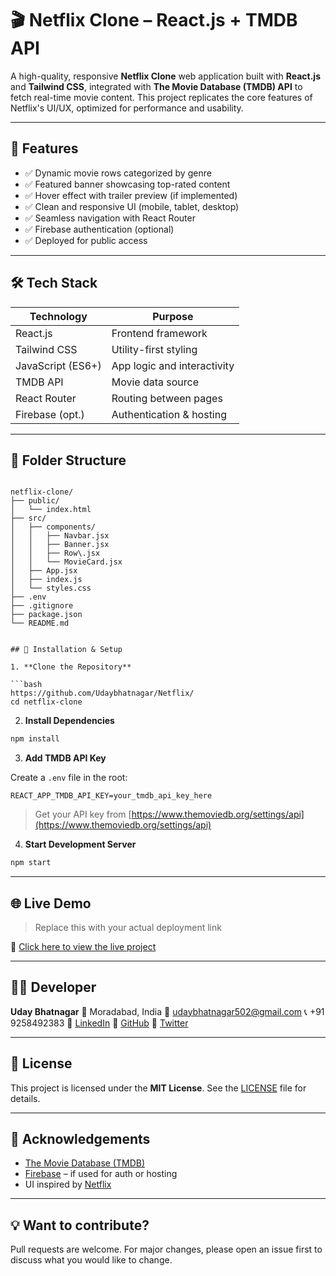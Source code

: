 
# 🎬 Netflix Clone – React.js + TMDB API

A high-quality, responsive **Netflix Clone** web application built with **React.js** and **Tailwind CSS**, integrated with **The Movie Database (TMDB) API** to fetch real-time movie content. This project replicates the core features of Netflix's UI/UX, optimized for performance and usability.

---

## 🚀 Features

- ✅ Dynamic movie rows categorized by genre
- ✅ Featured banner showcasing top-rated content
- ✅ Hover effect with trailer preview (if implemented)
- ✅ Clean and responsive UI (mobile, tablet, desktop)
- ✅ Seamless navigation with React Router
- ✅ Firebase authentication (optional)
- ✅ Deployed for public access

---

## 🛠️ Tech Stack

| Technology      | Purpose                              |
|----------------|---------------------------------------|
| React.js        | Frontend framework                   |
| Tailwind CSS    | Utility-first styling                |
| JavaScript (ES6+)| App logic and interactivity          |
| TMDB API        | Movie data source                    |
| React Router    | Routing between pages                |
| Firebase (opt.) | Authentication & hosting             |

---

## 📁 Folder Structure

```

netflix-clone/
├── public/
│   └── index.html
├── src/
│   ├── components/
│   │   ├── Navbar.jsx
│   │   ├── Banner.jsx
│   │   ├── Row\.jsx
│   │   └── MovieCard.jsx
│   ├── App.jsx
│   ├── index.js
│   └── styles.css
├── .env
├── .gitignore
├── package.json
└── README.md


## 🔧 Installation & Setup

1. **Clone the Repository**

```bash
https://github.com/Udaybhatnagar/Netflix/
cd netflix-clone
````

2. **Install Dependencies**

```bash
npm install
```

3. **Add TMDB API Key**

Create a `.env` file in the root:

```env
REACT_APP_TMDB_API_KEY=your_tmdb_api_key_here
```

> Get your API key from [https://www.themoviedb.org/settings/api](https://www.themoviedb.org/settings/api)

4. **Start Development Server**

```bash
npm start
```

---

## 🌐 Live Demo

> Replace this with your actual deployment link

🔗 [Click here to view the live project](https://netflix-gnky.onrender.com/)

---

## 🧑‍💻 Developer

**Uday Bhatnagar**
📍 Moradabad, India
📧 [udaybhatnagar502@gmail.com](mailto:udaybhatnagar502@gmail.com)
📞 +91 9258492383
🔗 [LinkedIn](https://www.linkedin.com/in/uday-bhatnagar-823889270)
🔗 [GitHub](https://github.com/Udaybhatnagar)
🔗 [Twitter](https://x.com/bhatnagaruday1?s=21)

---

## 📜 License

This project is licensed under the **MIT License**. See the [LICENSE](./LICENSE) file for details.

---

## 🙏 Acknowledgements

* [The Movie Database (TMDB)](https://www.themoviedb.org/)
* [Firebase](https://firebase.google.com/) – if used for auth or hosting
* UI inspired by [Netflix](https://www.netflix.com/)

---

## 💡 Want to contribute?

Pull requests are welcome. For major changes, please open an issue first to discuss what you would like to change.


